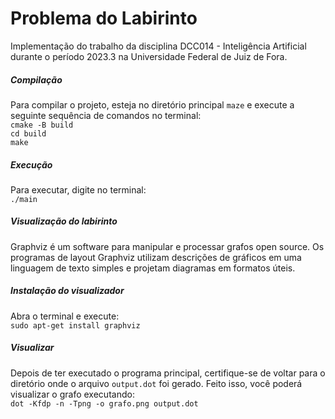 # Problema do Labirinto

Implementação do trabalho da disciplina DCC014 - Inteligência Artificial durante o período 2023.3 na Universidade Federal de Juiz de Fora.

##### Compilação

Para compilar o projeto, esteja no diretório principal `maze` e execute a seguinte sequência de comandos no terminal:<br/>
`cmake -B build`<br/>
`cd build`<br/>
`make`<br/>

##### Execução

Para executar, digite no terminal:<br/>
`./main`

##### Visualização do labirinto

Graphviz é um software para manipular e processar grafos open source. Os programas de layout Graphviz utilizam descrições de gráficos em uma linguagem de texto simples e projetam diagramas em formatos úteis.

##### Instalação do visualizador

Abra o terminal e execute:<br/>
`sudo apt-get install graphviz`

##### Visualizar

Depois de ter executado o programa principal, certifique-se de voltar para o diretório onde o arquivo `output.dot` foi gerado. Feito isso, você poderá visualizar o grafo executando:<br/>
`dot -Kfdp -n -Tpng -o grafo.png output.dot`
